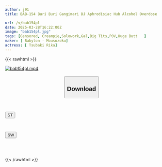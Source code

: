 ```yaml
---
author: j91
title: BAB-154 Buri Buri Gangimari DJ Aphrodisiac Hub Alcohol Overdose Kimesek SEASON7 Tsubaki Rika

url: /v/bab154pl
date: 2025-03-28T16:22:00Z
image: "bab154pl.jpg"
tags: [Censored, Creampie,Solowork,Gal,Big Tits,POV,Huge Butt	]
maker: [ Babylon - Mousozoku]
actress: [ Tsubaki Rika]
---
```



{{< rawhtml >}}

<div class="video" data-videoid="MedwMkaPXeSmKWL">
    <a href="javascript:;">
        <img src="/v/bab154pl/bab154pl.jpg" width="WIDTH" height="HEIGHT" alt="bab154pl.mp4" loading="lazy">
    </a>
</div>

<script type="text/javascript" src="https://j91.asia/asset/on-demand-st.js"></script>

<br>
  <link rel="stylesheet" href="https://j91.asia/asset/bs5.css">
  
  <center>
  <button class="btn btn-primary" type="button" data-bs-toggle="collapse" data-bs-target=".multi-collapse" aria-expanded="false" aria-controls="multiCollapseExample1 multiCollapseExample2"><h2>Download</h2></button></center>
</p>
<div class="row">
  <div class="col">
    <div class="collapse multi-collapse" id="multiCollapseExample1">
      <div class="card card-body">
	      	      <br>
<div class="buttons">  
<p><a href="/v/bab154pl/st.html" target="_blank"><button class="btn-hover color-3"><i class="fa fa-download"></i> ST</button></a></p></div>
    </div>
  </div>
</div>
  <div class="col">
    <div class="collapse multi-collapse" id="multiCollapseExample2">
      <div class="card card-body">
	      <br>
<div class="buttons">
<p><a href="/v/bab154pl/sw.html" target="_blank"><button class="btn-hover color-2"><i class="fa fa-download"></i> SW</button></a></p></div>
<br><br>
      </div>
    </div>
  </div>
</div>

{{< /rawhtml >}}